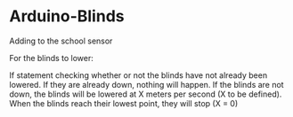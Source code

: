 # Arduino-Blinds
  Adding to the school sensor

For the blinds to lower:

If statement checking whether or not the blinds have not already been lowered. If they are already down, nothing will happen.
If the blinds are not down, the blinds will be lowered at X meters per second (X to be defined).
When the blinds reach their lowest point, they will stop (X = 0)
